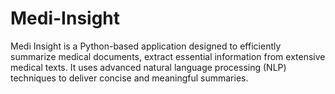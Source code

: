 # Medi-Insight
Medi Insight is a Python-based application designed to efficiently summarize medical documents, extract essential information from extensive medical texts. It uses advanced natural language processing (NLP) techniques to deliver concise and meaningful summaries.
